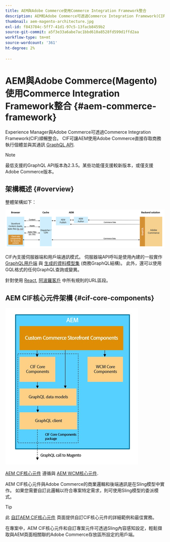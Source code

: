 ```yaml
---
title: AEM與Adobe Commerce使用Commerce Integration Framework整合
description: AEM和Adobe Commerce可透過Commerce Integration Framework(CIF)順暢整合。 CIF可讓AEM存取Adobe Commerce執行個體，並透過GraphQL與Adobe Commerce通訊。 此外，AEM作者也可以使用產品和類別選擇器，以及產品主控台，瀏覽從Adobe Commerce依需求擷取的產品和類別資料。 此外，CIF提供現成可加速商業項目的店面。
thumbnail: aem-magento-architecture.jpg
exl-id: f843784c-5ff7-41d1-97c5-13facb8459b2
source-git-commit: a5f3e33a6abe7ac1bbd610a8528fd599d1ffd2aa
workflow-type: tm+mt
source-wordcount: '361'
ht-degree: 2%

---
```


# AEM與Adobe Commerce(Magento)使用Commerce Integration Framework整合 {#aem-commerce-framework}

Experience Manager與Adobe Commerce可透過Commerce Integration Framework(CIF)順暢整合。 CIF可讓AEM使用Adobe Commerce直接存取商務執行個體並與其通訊 [GraphQL API](https://devdocs.magento.com/guides/v2.4/graphql/).

>[!NOTE]
>
>最低支援的GraphQL API版本為2.3.5。某些功能僅支援較新版本，或僅支援Adobe Commerce版本。

## 架構概述 {#overview}

整體架構如下：

![CIF架構概觀](../assets/AEM_Magento_Architecture.png)

CIF內支援伺服器端和用戶端通訊模式。
伺服器端API呼叫是使用內建的一般實作 [GraphQL用戶端](https://github.com/adobe/commerce-cif-graphql-client) 與 [生成的資料模型集](https://github.com/adobe/commerce-cif-magento-graphql) (商務GraphQL結構)。 此外，還可以使用GQL格式的任何GraphQL查詢或變異。

針對使用 [React](https://reactjs.org/), [阿波羅客戶](https://www.apollographql.com/docs/react/) 中所有規則的URL區段。

## AEM CIF核心元件架構 {#cif-core-components}

![AEM CIF核心元件架構](../assets/cif-component-architecture.jpg)

[AEM CIF核心元件](https://github.com/adobe/aem-core-cif-components) 遵循與 [AEM WCM核心元件](https://github.com/adobe/aem-core-wcm-components).

AEM CIF核心元件與Adobe Commerce的商業邏輯和後端通訊是在Sling模型中實作。 如果您需要自訂此邏輯以符合專案特定需求，則可使用Sling模型的委派模式。

>[!TIP]
>
>此 [自訂AEM CIF核心元件](../customizing/customize-cif-components.md) 頁面提供自訂CIF核心元件的詳細範例和最佳實務。

在專案中，AEM CIF核心元件和自訂專案元件可透過Sling內容感知設定，輕鬆擷取與AEM頁面相關聯的Adobe Commerce存放區所設定的用戶端。
